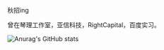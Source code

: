 秋招ing

曾在琴理工作室，亚信科技，RightCapital，百度实习。


![Anurag's GitHub stats](https://github-readme-stats.vercel.app/api?username=Polaris-6625&show_icons=true&theme=radical)
